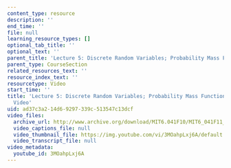 ```yaml
---
content_type: resource
description: ''
end_time: ''
file: null
learning_resource_types: []
optional_tab_title: ''
optional_text: ''
parent_title: 'Lecture 5: Discrete Random Variables; Probability Mass Functions; Expectations'
parent_type: CourseSection
related_resources_text: ''
resource_index_text: ''
resourcetype: Video
start_time: ''
title: 'Lecture 5: Discrete Random Variables; Probability Mass Functions; Expectations
  Video'
uid: ad37c3a2-14d6-9297-339c-513547c13dcf
video_files:
  archive_url: http://www.archive.org/download/MIT6.041F10/MIT6_041F11_lec05_300k.mp4
  video_captions_file: null
  video_thumbnail_file: https://img.youtube.com/vi/3MOahpLxj6A/default.jpg
  video_transcript_file: null
video_metadata:
  youtube_id: 3MOahpLxj6A
---
```

